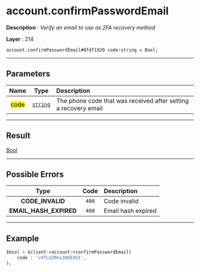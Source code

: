 # account.confirmPasswordEmail

**Description** : *Verify an email to use as 2FA recovery method*

**Layer** : 214

```tl
account.confirmPasswordEmail#8fdf1920 code:string = Bool;
```

---

## Parameters

| Name | Type | Description |
| :---: | :---: | :--- |
| <mark>code</mark> | [`string`](type/string) | The phone code that was received after setting a recovery email |

---

## Result

[Bool](type/Bool)

---

## Possible Errors

| Type | Code | Description |
| :---: | :---: | :--- |
| **CODE_INVALID** | `400` | Code invalid |
| **EMAIL_HASH_EXPIRED** | `400` | Email hash expired |

---

## Example

```php
$bool = $client->account->confirmPasswordEmail(
	code : 'v4TLd2Rnu3AKE8UI',
);
```